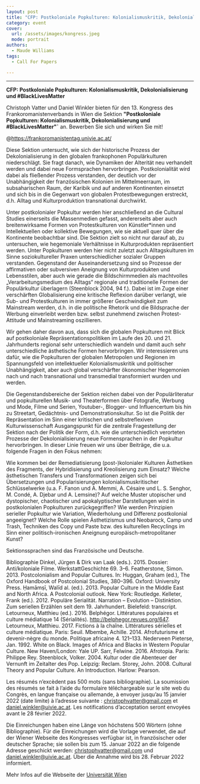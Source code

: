 ```yaml
---
layout: post
title: "CFP: Postkoloniale Popkulturen: Kolonialismuskritik, Dekolonialisierung und #BlackLivesMatter"
category: event
cover:
  url: /assets/images/kongress.jpeg
  mode: portrait
authors:
  - Maude Williams
tags:
  - Call For Papers

---
```

****

**CFP: Postkoloniale Popkulturen: Kolonialismuskritik, Dekolonialisierung und #BlackLivesMatter**

Christoph Vatter und Daniel Winkler bieten für den 13. Kongress des Frankoromanistenverbands in Wien die Sektion **"Postkoloniale Popkulturen: Kolonialismuskritik, Dekolonialisierung und #BlackLivesMatter"`** an. Bewerben Sie sich und wirken Sie mit!

<!-- more -->

@https://frankoromanistentag.univie.ac.at/


Diese Sektion untersucht, wie sich der historische Prozess der Dekolonialisierung in den globalen frankophonen Populärkulturen niederschlägt. Sie fragt danach, wie Dynamiken der Alterität neu verhandelt werden und dabei neue Formsprachen hervorbringen. Postkolonialität wird dabei als fließender Prozess verstanden, der deutlich vor der Unabhängigkeit der französischen Kolonien im Mittelmeerraum, im subsaharischen Raum, der Karibik und auf anderen Kontinenten einsetzt und sich bis in die Gegenwart von globalen Protestbewegungen erstreckt, d.h. Alltag und Kulturproduktion transnational durchwirkt.

Unter postkolonialer Popkultur werden hier anschließend an die Cultural Studies einerseits die Massenmedien gefasst, andererseits aber auch breitenwirksame Formen von Protestkulturen von Künstler*innen und Intellektuellen oder kollektive Bewegungen, wie sie aktuell quer über die Kontinente beobachtbar sind. Die Sektion zielt so nicht nur darauf ab, zu untersuchen, wie hegemoniale Verhältnisse in Kulturprodukten repräsentiert werden. Unter Popkulturen werden hier nicht zuletzt auch Alltagskulturen im Sinne soziokultureller Praxen unterschiedlicher sozialer Gruppen verstanden. Gegenstand der Auseinandersetzung sind so Prozesse der affirmativen oder subversiven Aneignung von Kulturprodukten und Lebensstilen, aber auch wie gerade die Bildschirmmedien als machtvolles „Verarbeitungsmedium des Alltags“ regionale und traditionelle Formen der Populärkultur überlagern (Steenblock 2004, 94 f.). Dabei ist im Zuge einer verschärften Globalisierung eine kritische Reflexion darüber verlangt, wie Sub- und Protestkulturen in immer größerer Geschwindigkeit zum Mainstream werden, d.h. in die politische Rhetorik und die Bildsprache der Werbung einverleibt werden bzw. selbst zunehmend zwischen Protest-Attitude und Mainstreaming oszillieren.

Wir gehen daher davon aus, dass sich die globalen Popkulturen mit Blick auf postkoloniale Repräsentationspolitiken im Laufe des 20. und 21. Jahrhunderts regional sehr unterschiedlich wandeln und damit auch sehr unterschiedliche ästhetische Formen hervorbringen. Wir interessieren uns dafür, wie die Popkulturen der globalen Metropolen und Regionen im Spannungsfeld von intellektueller Kolonialismuskritik und politischer Unabhängigkeit, aber auch global verschärfter ökonomischer Hegemonien nach und nach transnational und transmedial transformiert wurden und werden.

Die Gegenstandsbereiche der Sektion reichen dabei von der Populärliteratur und popkulturellen Musik- und Theaterformen über Fotografie, Werbung und Mode, Filme und Serien, Youtuber-, Blogger- und Influencertum bis hin zu Streetart, Gedächtnis- und Demonstrationskultur. So ist die Politik der Repräsentation im Sinn einer kritischen und selbstreflexiven Kulturwissenschaft Ausgangspunkt für die zentrale Fragestellung der Sektion nach der Politik der Form, d.h. wie die unterschiedlich verorteten Prozesse der Dekolonialisierung neue Formensprachen in der Popkultur hervorbringen. In dieser Linie freuen wir uns über Beiträge, die u.a. folgende Fragen in den Fokus nehmen:


Wie kommen bei der Remediatisierung (post-)kolonialer Kulturen Ästhetiken des Fragments, der Hybridisierung und Kreolisierung zum Einsatz?
Welche ästhetischen Transfers und Transformationen zeigen sich bei Übersetzungen und Popularisierungen kolonialismuskritischer Schlüsselwerke (u.a. F. Fanon und A. Memmi, A. Césaire und L. S. Senghor, M. Condé, A. Djebar und A. Lemsine)?
Auf welche Muster utopischer und dystopischer, chaotischer und apokalyptischer Darstellungen wird in postkolonialen Popkulturen zurückgegriffen?
Wie werden Prinzipien serieller Popkultur wie Variation, Wiederholung und Differenz postkolonial angeeignet? Welche Rolle spielen Ästhetizismus und Neobarock, Camp und Trash, Techniken des Copy und Paste bzw. des kulturellen Recyclings im Sinn einer politisch-ironischen Aneignung europäisch-metropolitaner Kunst?

Sektionssprachen sind das Französische und Deutsche.


Bibliographie
Dinkel, Jürgen & Dirk van Laak (eds.). 2015. Dossier: Anti/koloniale Filme. WerkstattGeschichte 69. 3–6.
Featherstone, Simon. 2013. Postcolonialism and Popular Cultures. In: Huggan, Graham (ed.), The Oxford Handbook of Postcolonial Studies, 380–396. Oxford: University Press.
Ḥamāmṣī, Walīd al. (ed.). 2013. Popular Culture in the Middle East and North Africa. A Postcolonial outlook. New York: Routledge.
Kelleter, Frank (ed.). 2012. Populäre Serialität. Narration – Evolution – Distinktion. Zum seriellen Erzählen seit dem 19. Jahrhundert. Bielefeld: transcript.
Letourneux, Matthieu (ed.). 2016. Belphégor. Littératures populaires et culture médiatique 14 (Sérialités). http://belphegor.revues.org/647.
Letourneux, Matthieu. 2017. Fictions à la chaîne. Littératures sérielles et culture médiatique.  Paris: Seuil.
Mbembe, Achille. 2014. Afrofuturisme et devenir-nègre du monde. Politique africaine 4. 121–133.
Nederveen Pieterse, Jan. 1992. White on Black. Images of Africa and Blacks in Western Popular Culture. New Haven/London: Yale UP.
Sarr, Felwine. 2016. Afrotopia. Paris: Philippe Rey.
Steenblock, Volker. 2004. Kultur oder die Abenteuer der Vernunft im Zeitalter des Pop. Leipzig: Reclam.
Storey, John. 2008. Cultural Theory and Popular Culture. An Introduction. Harlow: Pearson.



Les résumés n’excèdent pas 500 mots (sans bibliographie). La soumission des résumés se fait à l’aide du formulaire téléchargeable sur le site web du Congrès, en langue française ou allemande, à envoyer jusqu’au 15 janvier 2022 (date limite) à l’adresse suivante : christophvatter@gmail.com et daniel.winkler@uivie.ac.at. Les notifications d’acceptation seront envoyées avant le 28 février 2022.

Die Einreichungen haben eine Länge von höchstens 500 Wörtern (ohne Bibliographie). Für die Einreichungen wird die Vorlage verwendet, die auf der Wiener Webseite des Kongresses verfügbar ist, in französischer oder deutscher Sprache; sie sollen bis zum 15. Januar 2022 an die folgende Adresse geschickt werden: christophvatter@gmail.com und daniel.winkler@uivie.ac.at. Über die Annahme wird bis 28. Februar 2022 informiert.

 Mehr Infos auf die Webseite der [Universität Wien](https://frankoromanistentag.univie.ac.at/cfp-und-sektionen/kulturwissenschaftliche-sektionen/)
